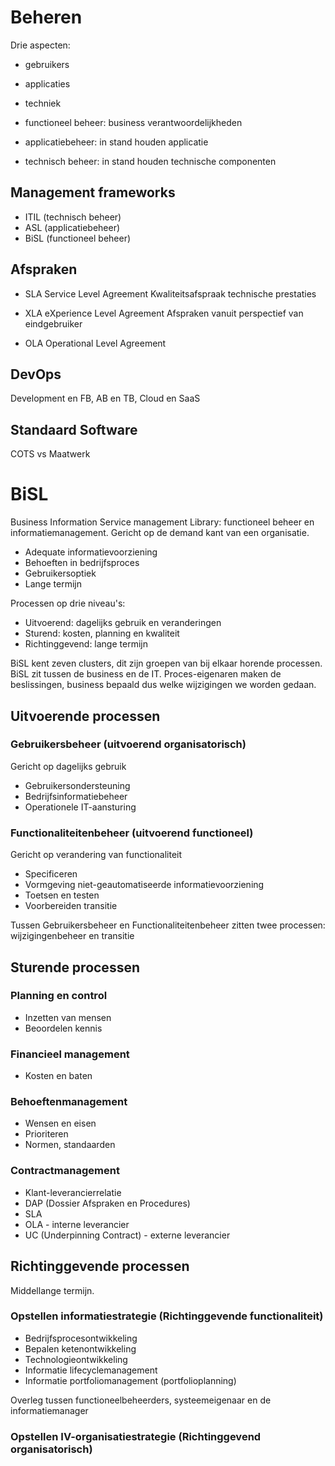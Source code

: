 # Beheren
Drie aspecten:
* gebruikers
* applicaties
* techniek

* functioneel beheer: business verantwoordelijkheden
* applicatiebeheer: in stand houden applicatie
* technisch beheer: in stand houden technische componenten

## Management frameworks
* ITIL (technisch beheer)
* ASL (applicatiebeheer)
* BiSL (functioneel beheer)

## Afspraken
* SLA
  Service Level Agreement
  Kwaliteitsafspraak technische prestaties

* XLA
  eXperience Level Agreement
  Afspraken vanuit perspectief van eindgebruiker

* OLA
  Operational Level Agreement
  
## DevOps
Development en FB, AB en TB, Cloud en SaaS

## Standaard Software
COTS vs Maatwerk

# BiSL
Business Information Service management Library: functioneel beheer en informatiemanagement. Gericht op de demand kant van een organisatie. 
* Adequate informatievoorziening
* Behoeften in bedrijfsproces
* Gebruikersoptiek
* Lange termijn

Processen op drie niveau's:
* Uitvoerend: dagelijks gebruik en veranderingen
* Sturend: kosten, planning en kwaliteit
* Richtinggevend: lange termijn

BiSL kent zeven clusters, dit zijn groepen van bij elkaar horende processen. BiSL zit tussen de business en de IT. Proces-eigenaren maken de beslissingen, business bepaald dus welke wijzigingen we worden gedaan.

## Uitvoerende processen
### Gebruikersbeheer (uitvoerend organisatorisch)
Gericht op dagelijks gebruik
* Gebruikersondersteuning
* Bedrijfsinformatiebeheer
* Operationele IT-aansturing

### Functionaliteitenbeheer (uitvoerend functioneel)
Gericht op verandering van functionaliteit
* Specificeren
* Vormgeving niet-geautomatiseerde informatievoorziening
* Toetsen en testen
* Voorbereiden transitie

Tussen Gebruikersbeheer en Functionaliteitenbeheer zitten twee processen: wijzigingenbeheer en transitie

## Sturende processen
### Planning en control
* Inzetten van mensen
* Beoordelen kennis

### Financieel management
* Kosten en baten

### Behoeftenmanagement
* Wensen en eisen
* Prioriteren
* Normen, standaarden

### Contractmanagement
* Klant-leverancierrelatie
* DAP (Dossier Afspraken en Procedures)
* SLA
* OLA - interne leverancier
* UC (Underpinning Contract) - externe leverancier

## Richtinggevende processen
Middellange termijn. 

### Opstellen informatiestrategie (Richtinggevende functionaliteit)
* Bedrijfsprocesontwikkeling
* Bepalen ketenontwikkeling
* Technologieontwikkeling
* Informatie lifecyclemanagement
* Informatie portfoliomanagement (portfolioplanning)

Overleg tussen functioneelbeheerders, systeemeigenaar en de informatiemanager

### Opstellen IV-organisatiestrategie (Richtinggevend organisatorisch)
